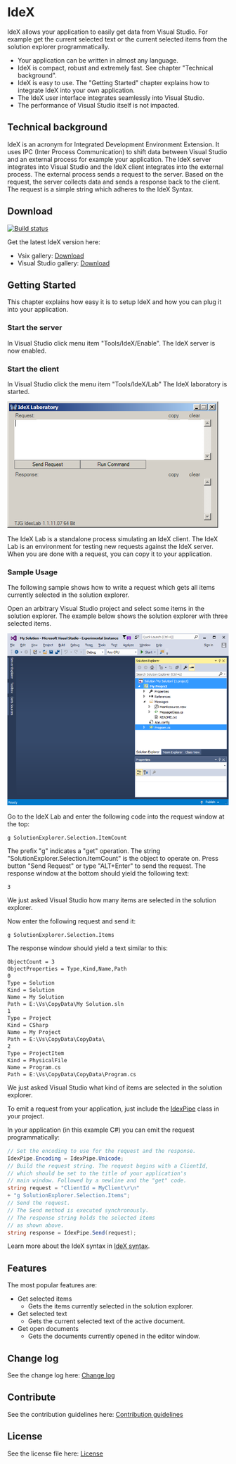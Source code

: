 # IdeX

IdeX allows your application to easily get data from Visual Studio. For example get the current selected text or the current selected items from the solution explorer programmatically.

- Your application can be written in almost any language.
- IdeX is compact, robust and extremely fast. See chapter "Technical background".
- IdeX is easy to use. The "Getting Started" chapter explains how to integrate IdeX into your own application.
- The IdeX user interface integrates seamlessly into Visual Studio.
- The performance of Visual Studio itself is not impacted.

## Technical background
IdeX is an acronym for Integrated Development Environment Extension. It uses IPC (Inter Process Communication) to shift data between Visual Studio and an external process for example your application. 
The IdeX server integrates into Visual Studio and the IdeX client integrates into the external process. The external process sends a request to the server. Based on the request, the server collects data and sends a response back to the client. The request is a simple string which adheres to the IdeX Syntax.

## Download
[![Build status](https://ci.appveyor.com/api/projects/status/4m76qv4u4t6pc1yg?svg=true)](https://ci.appveyor.com/project/TooJooGoo/idex)

Get the latest IdeX version here:
 - Vsix gallery: [Download](http://vsixgallery.com/extension/8F047980-8107-4E48-B836-571A2AAAFA3C)
 - Visual Studio gallery: [Download](https://visualstudiogallery.msdn.microsoft.com/a53074bd-cf8d-4be7-8eb6-2b768a45b96b)

## Getting Started
This chapter explains how easy it is to setup IdeX and how you can plug it into your application.

### Start the server
In Visual Studio click menu item "Tools/IdeX/Enable".
The IdeX server is now enabled.

### Start the client
In Visual Studio click the menu item "Tools/IdeX/Lab"
The IdeX laboratory is started.

![Idex laboratory](Art/IdexLab.png "The IdeX laboratory")

The IdeX Lab is a standalone process simulating an IdeX client. The IdeX Lab is an environment for testing new requests against the IdeX server.
When you are done with a request, you can copy it to your application.

### Sample Usage
The following sample shows how to write a request which gets all items currently selected in the solution explorer.

Open an arbitrary Visual Studio project and select some items in the solution explorer.
The example below shows the solution explorer with three selected items.

![Alt](Art/SolutionExplorerSelection.png "Solution explorer with some selected items")

Go to the IdeX Lab and enter the following code into the request window at the top:

	g SolutionExplorer.Selection.ItemCount

The prefix "g" indicates a "get" operation. The string "SolutionExplorer.Selection.ItemCount" is the object to operate on. Press button "Send Request" or type "ALT+Enter" to send the request.
The response window at the bottom should yield the following text:

	3
We just asked Visual Studio how many items are selected in the solution explorer.

Now enter the following request and send it:

	g SolutionExplorer.Selection.Items

The response window should yield a text similar to this:

	ObjectCount = 3
	ObjectProperties = Type,Kind,Name,Path
	0
	Type = Solution
	Kind = Solution
	Name = My Solution
	Path = E:\Vs\CopyData\My Solution.sln
	1
	Type = Project
	Kind = CSharp
	Name = My Project
	Path = E:\Vs\CopyData\CopyData\
	2
	Type = ProjectItem
	Kind = PhysicalFile
	Name = Program.cs
	Path = E:\Vs\CopyData\CopyData\Program.cs

We just asked Visual Studio what kind of items are selected in the solution explorer.

To emit a request from your application, just include the [IdexPipe](IdexPipe.md) class in your project.

In your application (in this example C#) you can emit the request programmatically:
```csharp
// Set the encoding to use for the request and the response.
IdexPipe.Encoding = IdexPipe.Unicode;
// Build the request string. The request begins with a ClientId, 
// which should be set to the title of your application's 
// main window. Followed by a newline and the "get" code.
string request = "ClientId = MyClient\r\n"
+ "g SolutionExplorer.Selection.Items";
// Send the request.
// The Send method is executed synchronously.
// The response string holds the selected items 
// as shown above.
string response = IdexPipe.Send(request);
```

Learn more about the IdeX syntax in [IdeX syntax](IdexSyntax.txt).

## Features
The most popular features are:
- Get selected items
  - Gets the items currently selected in the solution explorer.
- Get selected text
  - Gets the current selected text of the active document.
- Get open documents
  - Gets the documents currently opened in the editor window.

## Change log
See the change log here: [Change log](CHANGELOG.md)

## Contribute
See the contribution guidelines here: [Contribution guidelines](CONTRIBUTING.md)

## License
See the license file here: [License](LICENSE)
